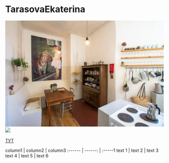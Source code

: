 # TarasovaEkaterina
![](11f54cf0-d11f-46ba-965d-aac172d85cc1.webp)
![](https://lh3.googleusercontent.com/proxy/_YX7xURNvEgKu2GRZseU8phjnhJZ1JSsOA6kTrXXVNMVLGTWWf58qFkWlw0aflbMLLiDPmGFJDkEmxnrM_JI9jzz85Y)

[ТУТ](https://www.pinterest.ru/)


column1 | column2 | column3 
:------ | ------: | :-----1 
text 1 | text 2 | text 3 
text 4 | text 5 | text 6 



